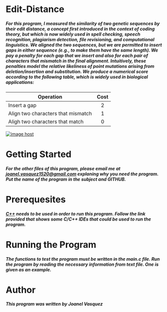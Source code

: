# Edit-Distance
##### For this program, I measured the similarity of two genetic sequences by their edit distance, a concept first introduced in the context of coding theory, but which is now widely used in spell checking, speech recognition, plagiarism detection, file revisioning, and computational linguistics. We aligned the two sequences, but we are permitted to insert gaps in either sequence (e.g., to make them have the same length). We pay a penalty for each gap that we insert and also for each pair of characters that mismatch in the final alignment. Intuitively, these penalties model the relative likeliness of point mutations arising from deletion/insertion and substitution. We produce a numerical score according to the following table, which is widely used in biological applications: 

| Operation                          | Cost          |
| ---------------------------------- |:-------------:| 
| Insert a gap                       |  2            |
| Align two characters that mismatch |  1            |
| Aligh two characters that match    |  0            |
<a href="http://imgbox.com/bz0WIgq5" target="_blank"><img src="https://thumbs.imgbox.com/20/d2/bz0WIgq5_t.png" alt="image host"/></a>
# __Getting Started__
##### For the other files of this program, please email me at joanel.vasquez1520@gmail.com explaning why you need the program. Put the name of the program in the subject and GITHUB. 
# __Prerequesites__
##### [C++](http://www.cyberprogrammers.net/2015/11/top-9-best-cc-ides-for-windowsmac-os.html) needs to be used in order to run this program. Follow the link provided that shows some C/C++ IDEs that could be used to run the program. 
# __Running the Program__
##### The functions to test the program must be written in the main.c file. Run the program by reading the necessary information from text file. One is given as an example. 
# __Author__
##### This program was written by Joanel Vasquez
